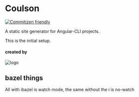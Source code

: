 # Coulson

[![Commitizen friendly](https://img.shields.io/badge/commitizen-friendly-brightgreen.svg)](http://commitizen.github.io/cz-cli/)


A static site generator for Angular-CLI projects.

This is the initial setup.




#### created by 
![logo](assets/logo-400x400.jpg)




## bazel things

All with ibazel is watch mode, the same without the i is no-watch